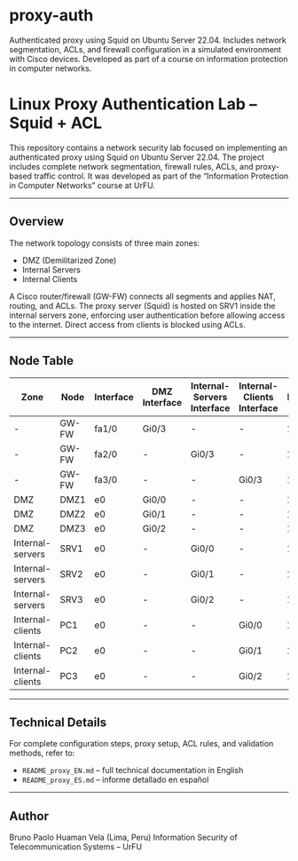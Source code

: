 # proxy-auth
Authenticated proxy using Squid on Ubuntu Server 22.04. Includes network segmentation, ACLs, and firewall configuration in a simulated environment with Cisco devices. Developed as part of a course on information protection in computer networks.

# Linux Proxy Authentication Lab – Squid + ACL

This repository contains a network security lab focused on implementing an authenticated proxy using Squid on Ubuntu Server 22.04. The project includes complete network segmentation, firewall rules, ACLs, and proxy-based traffic control. It was developed as part of the “Information Protection in Computer Networks” course at UrFU.

---

## Overview

The network topology consists of three main zones:  
- DMZ (Demilitarized Zone)  
- Internal Servers  
- Internal Clients  

A Cisco router/firewall (GW-FW) connects all segments and applies NAT, routing, and ACLs. The proxy server (Squid) is hosted on SRV1 inside the internal servers zone, enforcing user authentication before allowing access to the internet. Direct access from clients is blocked using ACLs.

---

## Node Table

| Zone             | Node  | Interface | DMZ Interface | Internal-Servers Interface | Internal-Clients Interface | IP Address   |
|------------------|-------|-----------|---------------|-----------------------------|-----------------------------|--------------|
| -                | GW-FW | fa1/0     | Gi0/3         | -                           | -                           | 172.16.1.1   |
| -                | GW-FW | fa2/0     | -             | Gi0/3                       | -                           | 172.16.2.1   |
| -                | GW-FW | fa3/0     | -             | -                           | Gi0/3                       | 172.16.2.3   |
| DMZ              | DMZ1  | e0        | Gi0/0         | -                           | -                           | 172.16.1.2   |
| DMZ              | DMZ2  | e0        | Gi0/1         | -                           | -                           | 172.16.1.3   |
| DMZ              | DMZ3  | e0        | Gi0/2         | -                           | -                           | 172.16.1.4   |
| Internal-servers | SRV1  | e0        | -             | Gi0/0                       | -                           | 172.16.2.2   |
| Internal-servers | SRV2  | e0        | -             | Gi0/1                       | -                           | 172.16.2.3   |
| Internal-servers | SRV3  | e0        | -             | Gi0/2                       | -                           | 172.16.2.4   |
| Internal-clients | PC1   | e0        | -             | -                           | Gi0/0                       | 172.16.3.2   |
| Internal-clients | PC2   | e0        | -             | -                           | Gi0/1                       | 172.16.3.3   |
| Internal-clients | PC3   | e0        | -             | -                           | Gi0/2                       | 172.16.3.4   |

---

## Technical Details

For complete configuration steps, proxy setup, ACL rules, and validation methods, refer to:

- `README_proxy_EN.md` – full technical documentation in English  
- `README_proxy_ES.md` – informe detallado en español

---

## Author

Bruno Paolo Huaman Vela  (Lima, Peru)
Information Security of Telecommunication Systems – UrFU  
